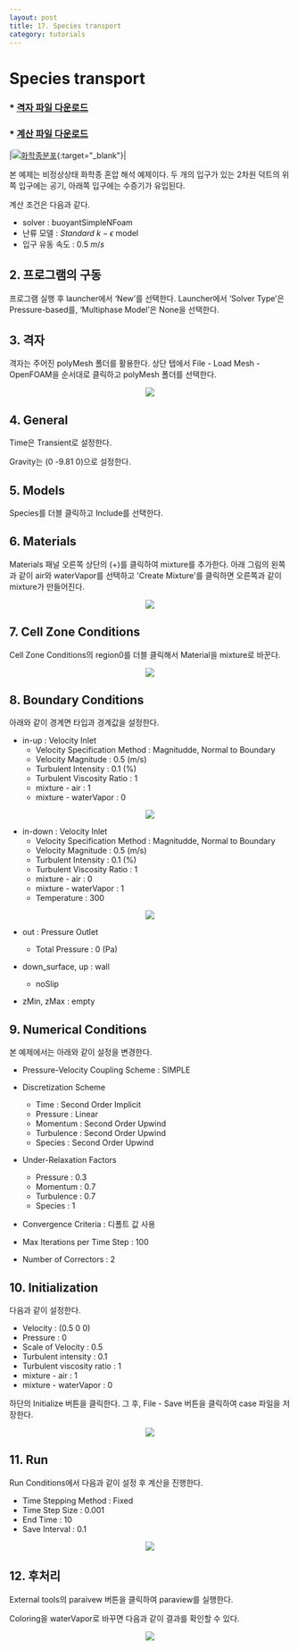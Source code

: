 ```yaml
---
layout: post
title: 17. Species transport
category: tutorials
---
```


# Species transport 

### * [격자 파일 다운로드](https://drive.google.com/file/d/19BS3wUfZZeh8A8Mqx2B1gSMwbylE-xXS/view?usp=sharing)

### * [계산 파일 다운로드](https://drive.google.com/file/d/1VihUsXB47k3qHfJOZ6Lgm4THC3v6jsRw/view?usp=sharing)

|[![화학종분포](https://github.com/nextfoam/baram-pages/raw/main/screenshots/species/intro1.png)](https://github.com/nextfoam/baram-pages/raw/main/screenshots/species/intro1.png){:target="_blank"}|

본 예제는 비정상상태 화학종 혼압 해석 예제이다. 두 개의 입구가 있는 2차원 덕트의 위쪽 입구에는 공기, 아래쪽 입구에는 수증기가 유입된다.

계산 조건은 다음과 같다. 

+ solver : buoyantSimpleNFoam 
+ 난류 모델 : $Standard$ $k-\epsilon$ model
+ 입구 유동 속도 : 0.5 $m/s$

## 2. 프로그램의 구동

프로그램 실행 후 launcher에서 ‘New’를 선택한다. Launcher에서 ‘Solver Type’은 Pressure-based를, ‘Multiphase Model’은 None을 선택한다.


## 3. 격자

격자는 주어진 polyMesh 폴더를 활용한다. 상단 탭에서 File - Load Mesh - OpenFOAM을 순서대로 클릭하고 polyMesh 폴더를 선택한다.

<p align='center'>
    <img src="https://github.com/nextfoam/baram-pages/raw/main/screenshots/species/mesh1.png"><br>
</p>

## 4. General

Time은 Transient로  설정한다.

Gravity는 (0 -9.81 0)으로 설정한다.


## 5. Models

Species를 더블 클릭하고 Include를 선택한다.

## 6. Materials

Materials 패널 오른쪽 상단의 (+)를 클릭하여 mixture를 추가한다. 아래 그림의 왼쪽과 같이 air와 waterVapor를 선택하고 'Create Mixture'를 클릭하면 오른쪽과 같이 mixture가 만들어진다.

<p align='center'>
    <img src="https://github.com/nextfoam/baram-pages/raw/main/screenshots/species/material.png"><br>
</p>


## 7. Cell Zone Conditions

Cell Zone Conditions의 region0를 더블 클릭해서 Material을 mixture로 바꾼다.

<p align='center'>
    <img src="https://github.com/nextfoam/baram-pages/raw/main/screenshots/species/cellzone.png"><br>
</p>

## 8. Boundary Conditions

아래와 같이 경계면 타입과 경계값을 설정한다.

+ in-up : Velocity Inlet
    + Velocity Specification Method : Magnitudde, Normal to Boundary
    + Velocity Magnitude : 0.5 (m/s)
    + Turbulent Intensity : 0.1 (%)
    + Turbulent Viscosity Ratio : 1
    + mixture - air : 1
    + mixture - waterVapor : 0

<p align='center'>
    <img src="https://github.com/nextfoam/baram-pages/raw/main/screenshots/species/inletBC1.png"><br>
</p>

+ in-down : Velocity Inlet
    + Velocity Specification Method : Magnitudde, Normal to Boundary
    + Velocity Magnitude : 0.5 (m/s)
    + Turbulent Intensity : 0.1 (%)
    + Turbulent Viscosity Ratio : 1
    + mixture - air : 0
    + mixture - waterVapor : 1
    + Temperature : 300
    
<p align='center'>
    <img src="https://github.com/nextfoam/baram-pages/raw/main/screenshots/species/inletBC2.png"><br>
</p>


+ out : Pressure Outlet
  + Total Pressure : 0 (Pa)

+ down_surface, up : wall
  + noSlip

+ zMin, zMax : empty


## 9. Numerical Conditions

본 예제에서는 아래와 같이 설정을 변경한다.

+ Pressure-Velocity Coupling Scheme : SIMPLE

+ Discretization Scheme
    + Time : Second Order Implicit
    + Pressure : Linear
    + Momentum : Second Order Upwind
    + Turbulence : Second Order Upwind
    + Species : Second Order Upwind

+ Under-Relaxation Factors
    + Pressure : 0.3
    + Momentum : 0.7
    + Turbulence : 0.7
    + Species : 1

+ Convergence Criteria : 디폴트 값 사용

+ Max Iterations per Time Step : 100

+ Number of Correctors : 2

## 10. Initialization

다음과 같이 설정한다.

+ Velocity : (0.5 0 0)
+ Pressure : 0
+ Scale of Velocity : 0.5
+ Turbulent intensity : 0.1
+ Turbulent viscosity ratio : 1
+ mixture - air : 1
+ mixture - waterVapor : 0

하단의 Initialize 버튼을 클릭한다. 그 후, File - Save 버튼을 클릭하여 case 파일을 저장한다. 

<p align='center'>
    <img src="https://github.com/nextfoam/baram-pages/raw/main/screenshots/species/init1.png"><br>
</p>

## 11. Run

Run Conditions에서 다음과 같이 설정 후 계산을 진행한다.

+ Time Stepping Method : Fixed
+ Time Step Size : 0.001
+ End Time : 10
+ Save Interval : 0.1

<p align='center'>
    <img src="https://github.com/nextfoam/baram-pages/raw/main/screenshots/fan/runCondition1.png"><br>
</p>


## 12. 후처리

External tools의 paraivew 버튼을 클릭하여 paraview를 실행한다.

Coloring을 waterVapor로 바꾸면 다음과 같이 결과를 확인할 수 있다.

<p align='center'>
    <img src="https://github.com/nextfoam/baram-pages/raw/main/screenshots/species/pv2.png"><br>
</p>
